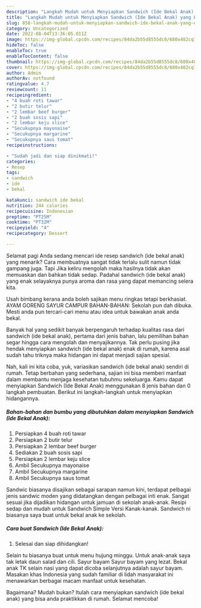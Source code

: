 ```yaml
---
description: "Langkah Mudah untuk Menyiapkan Sandwich (Ide Bekal Anak) yang Enak Banget"
title: "Langkah Mudah untuk Menyiapkan Sandwich (Ide Bekal Anak) yang Enak Banget"
slug: 858-langkah-mudah-untuk-menyiapkan-sandwich-ide-bekal-anak-yang-enak-banget
category: Uncategorized
date: 2022-08-04T13:36:05.011Z
image: https://img-global.cpcdn.com/recipes/84da2b55d8555dc8/680x482cq70/sandwich-ide-bekal-anak-foto-resep-utama.jpg
hideToc: false
enableToc: true
enableTocContent: false
thumbnail: https://img-global.cpcdn.com/recipes/84da2b55d8555dc8/680x482cq70/sandwich-ide-bekal-anak-foto-resep-utama.jpg
cover: https://img-global.cpcdn.com/recipes/84da2b55d8555dc8/680x482cq70/sandwich-ide-bekal-anak-foto-resep-utama.jpg
author: Admin
authorAv: notfound
ratingvalue: 4.7
reviewcount: 11
recipeingredient:
- "4 buah roti tawar"
- "2 butir telur"
- "2 lembar beef burger"
- "2 buah sosis sapi"
- "2 lembar keju slice"
- "Secukupnya mayonaise"
- "Secukupnya margarine"
- "Secukupnya saus tomat"
recipeinstructions:

- "Sudah jadi dan siap dinikmati!"
categories:
- Resep
tags:
- sandwich
- ide
- bekal

katakunci: sandwich ide bekal 
nutrition: 244 calories
recipecuisine: Indonesian
preptime: "PT25M"
cooktime: "PT32M"
recipeyield: "4"
recipecategory: Dessert

---
```



Selamat pagi Anda sedang mencari ide resep sandwich (ide bekal anak) yang menarik? Cara membuatnya sangat tidak terlalu sulit namun tidak gampang juga. Tapi Jika keliru mengolah maka hasilnya tidak akan memuaskan dan bahkan tidak sedap. Padahal sandwich (ide bekal anak) yang enak selayaknya punya aroma dan rasa yang dapat memancing selera kita.


Usah bimbang kerana anda boleh sajikan menu ringkas tetapi berkhasiat. AYAM GORENG SAYUR CAMPUR BAHAN-BAHAN: Sekolah pun dah dibuka. Mesti anda pun tercari-cari menu atau idea untuk bawakan anak anda bekal.

Banyak hal yang sedikit banyak berpengaruh terhadap kualitas rasa dari sandwich (ide bekal anak), pertama dari jenis bahan, lalu pemilihan bahan segar hingga cara mengolah dan menyajikannya. Tak perlu pusing jika hendak menyiapkan sandwich (ide bekal anak) enak di rumah, karena asal sudah tahu triknya maka hidangan ini dapat menjadi sajian spesial.


Nah, kali ini kita coba, yuk, variasikan sandwich (ide bekal anak) sendiri di rumah. Tetap berbahan yang sederhana, sajian ini bisa memberi manfaat dalam membantu menjaga kesehatan tubuhmu sekeluarga. Kamu dapat menyiapkan Sandwich (Ide Bekal Anak) menggunakan 8 jenis bahan dan 0 langkah pembuatan. Berikut ini langkah-langkah untuk menyiapkan hidangannya.

<!--inarticleads1-->

##### Bahan-bahan dan bumbu yang dibutuhkan dalam menyiapkan Sandwich (Ide Bekal Anak):

1. Persiapkan 4 buah roti tawar
1. Persiapkan 2 butir telur
1. Persiapkan 2 lembar beef burger
1. Sediakan 2 buah sosis sapi
1. Persiapkan 2 lembar keju slice
1. Ambil Secukupnya mayonaise
1. Ambil Secukupnya margarine
1. Ambil Secukupnya saus tomat


Sandwic biasanya disajikan sebagai sarapan namun kini, terdapat pelbagai jenis sandwic moden yang didatangkan dengan pelbagai inti enak. Sangat sesuai jika dijadikan hidangan untuk jamuan di sekolah anak-anak. Resipi sedap dan mudah untuk Sandwich Simple Versi Kanak-kanak. Sandwich ni biasanya saya buat untuk bekal anak ke sekolah. 

<!--inarticleads2-->

##### Cara buat Sandwich (Ide Bekal Anak):


1. Selesai dan siap dihidangkan!

Selain tu biasanya buat untuk menu hujung minggu. Untuk anak-anak saya tak letak daun salad dan cili. Sayur bayam Sayur bayam yang lezat. Bekal anak TK selain nasi yang dapat dicoba selanjutnya adalah sayur bayam. Masakan khas Indonesia yang sudah familiar di lidah masyarakat ini menawarkan berbagai macam manfaat untuk kesehatan. 

Bagaimana? Mudah bukan? Itulah cara menyiapkan sandwich (ide bekal anak) yang bisa anda praktikkan di rumah. Selamat mencoba!
